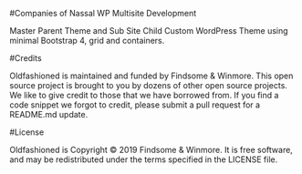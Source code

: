 #Companies of Nassal WP Multisite Development

Master Parent Theme and Sub Site Child Custom WordPress Theme using minimal Bootstrap 4, grid and containers.

#Credits

Oldfashioned is maintained and funded by Findsome & Winmore. This open source project is brought to you by dozens of other open source projects. We like to give credit to those that we have borrowed from. If you find a code snippet we forgot to credit, please submit a pull request for a README.md update.

#License

Oldfashioned is Copyright © 2019 Findsome & Winmore. It is free software, and may be redistributed under the terms specified in the LICENSE file.
